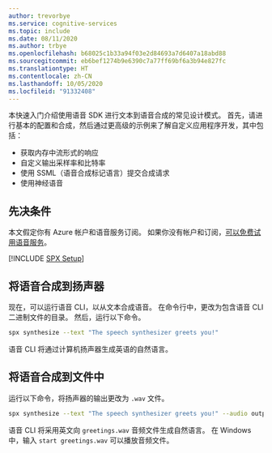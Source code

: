 ```yaml
---
author: trevorbye
ms.service: cognitive-services
ms.topic: include
ms.date: 08/11/2020
ms.author: trbye
ms.openlocfilehash: b68025c1b33a94f03e2d84693a7d6407a18abd88
ms.sourcegitcommit: eb6bef1274b9e6390c7a77ff69bf6a3b94e827fc
ms.translationtype: HT
ms.contentlocale: zh-CN
ms.lasthandoff: 10/05/2020
ms.locfileid: "91332408"
---
```

本快速入门介绍使用语音 SDK 进行文本到语音合成的常见设计模式。 首先，请进行基本的配置和合成，然后通过更高级的示例来了解自定义应用程序开发，其中包括：

* 获取内存中流形式的响应
* 自定义输出采样率和比特率
* 使用 SSML（语音合成标记语言）提交合成请求
* 使用神经语音

## <a name="prerequisites"></a>先决条件

本文假定你有 Azure 帐户和语音服务订阅。 如果你没有帐户和订阅，[可以免费试用语音服务](../../../overview.md#try-the-speech-service-for-free)。

[!INCLUDE [SPX Setup](../../spx-setup.md)]

## <a name="synthesize-speech-to-a-speaker"></a>将语音合成到扬声器

现在，可以运行语音 CLI，以从文本合成语音。 在命令行中，更改为包含语音 CLI 二进制文件的目录。 然后，运行以下命令。

```bash
spx synthesize --text "The speech synthesizer greets you!"
```

语音 CLI 将通过计算机扬声器生成英语的自然语言。

## <a name="synthesize-speech-to-a-file"></a>将语音合成到文件中

运行以下命令，将扬声器的输出更改为 `.wav` 文件。

```bash
spx synthesize --text "The speech synthesizer greets you!" --audio output greetings.wav
```

语音 CLI 将采用英文向 `greetings.wav` 音频文件生成自然语言。
在 Windows 中，输入 `start greetings.wav` 可以播放音频文件。